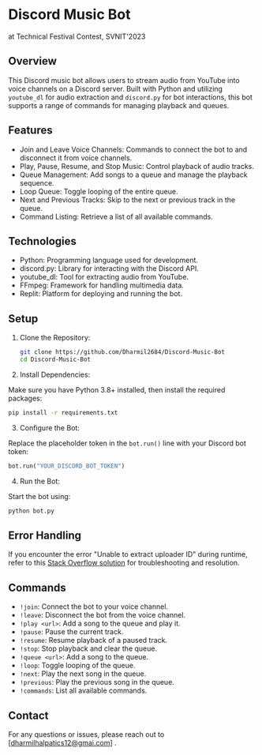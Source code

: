 # Discord Music Bot
at Technical Festival Contest, SVNIT'2023

## Overview

This Discord music bot allows users to stream audio from YouTube into voice channels on a Discord server. Built with Python and utilizing `youtube_dl` for audio extraction and `discord.py` for bot interactions, this bot supports a range of commands for managing playback and queues.

## Features

- Join and Leave Voice Channels: Commands to connect the bot to and disconnect it from voice channels.
- Play, Pause, Resume, and Stop Music: Control playback of audio tracks.
- Queue Management: Add songs to a queue and manage the playback sequence.
- Loop Queue: Toggle looping of the entire queue.
- Next and Previous Tracks: Skip to the next or previous track in the queue.
- Command Listing: Retrieve a list of all available commands.

## Technologies

- Python: Programming language used for development.
- discord.py: Library for interacting with the Discord API.
- youtube_dl: Tool for extracting audio from YouTube.
- FFmpeg: Framework for handling multimedia data.
- Replit: Platform for deploying and running the bot.

## Setup

1. Clone the Repository:

   ```bash
   git clone https://github.com/Dharmil2684/Discord-Music-Bot
   cd Discord-Music-Bot

2. Install Dependencies:

 Make sure you have Python 3.8+ installed, then install the required packages:

   ```bash
   pip install -r requirements.txt
   ```
   
3. Configure the Bot:

 Replace the placeholder token in the `bot.run()` line with your Discord bot token:

   ```python
   bot.run("YOUR_DISCORD_BOT_TOKEN")
   ```

4. Run the Bot:

 Start the bot using:

   ```bash
   python bot.py
   ```

## Error Handling

If you encounter the error "Unable to extract uploader ID" during runtime, refer to this [Stack Overflow solution](https://stackoverflow.com/questions/75495800/error-unable-to-extract-uploader-id-youtube-discord-py) for troubleshooting and resolution.

## Commands

- `!join`: Connect the bot to your voice channel.
- `!leave`: Disconnect the bot from the voice channel.
- `!play <url>`: Add a song to the queue and play it.
- `!pause`: Pause the current track.
- `!resume`: Resume playback of a paused track.
- `!stop`: Stop playback and clear the queue.
- `!queue <url>`: Add a song to the queue.
- `!loop`: Toggle looping of the queue.
- `!next`: Play the next song in the queue.
- `!previous`: Play the previous song in the queue.
- `!commands`: List all available commands.

## Contact

For any questions or issues, please reach out to
[dharmilhalpatics12@gmai.com] .
